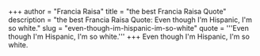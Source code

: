 +++
author = "Francia Raisa"
title = "the best Francia Raisa Quote"
description = "the best Francia Raisa Quote: Even though I'm Hispanic, I'm so white."
slug = "even-though-im-hispanic-im-so-white"
quote = '''Even though I'm Hispanic, I'm so white.'''
+++
Even though I'm Hispanic, I'm so white.
